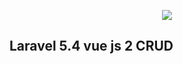 <p align="center"><img src="https://laravel.com/assets/img/components/logo-laravel.svg"></p>

## Laravel 5.4 vue js 2 CRUD
